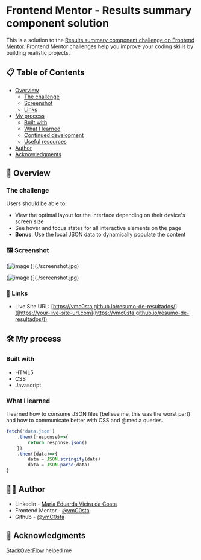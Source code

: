 # Frontend Mentor - Results summary component solution

This is a solution to the [Results summary component challenge on Frontend Mentor](https://www.frontendmentor.io/challenges/results-summary-component-CE_K6s0maV). Frontend Mentor challenges help you improve your coding skills by building realistic projects.

## 📋 Table of Contents

- [Overview](#overview)
  - [The challenge](#the-challenge)
  - [Screenshot](#screenshot)
  - [Links](#links)
- [My process](#my-process)
  - [Built with](#built-with)
  - [What I learned](#what-i-learned)
  - [Continued development](#continued-development)
  - [Useful resources](#useful-resources)
- [Author](#author)
- [Acknowledgments](#acknowledgments)

## 🚀 Overview

### The challenge

Users should be able to:

- View the optimal layout for the interface depending on their device's screen size
- See hover and focus states for all interactive elements on the page
- **Bonus**: Use the local JSON data to dynamically populate the content

### 🖼️ Screenshot

(![image](https://github.com/vmC0sta/resumo-de-resultados/assets/116650361/92ce754d-8269-4743-b865-66d1af2551e0)
)](./screenshot.jpg)

(![image](https://github.com/vmC0sta/resumo-de-resultados/assets/116650361/f60a4cd9-8452-4c0c-b052-e5db924dc4dd)
)](./screenshot.jpg)


### 🔗 Links

- Live Site URL: [https://vmc0sta.github.io/resumo-de-resultados/]([https://your-live-site-url.com](https://vmc0sta.github.io/resumo-de-resultados/))

## 🛠️ My process

### Built with

- HTML5
- CSS
- Javascript 

### What I learned

I learned how to consume JSON files (believe me, this was the worst part) and how to communicate better with CSS and @media queries.

```js
fetch('data.json')
    .then((response)=>{
        return response.json()
    })
    .then((data)=>{
        data = JSON.stringify(data)
        data = JSON.parse(data)
}
```

## 👩‍💻  Author

- Linkedin - [Maria Eduarda Vieira da Costa](https://www.linkedin.com/in/maria-eduarda-vieira-da-costa-954b951a5/)
- Frontend Mentor - [@vmC0sta](https://www.frontendmentor.io/profile/vmC0sta)
- Github - [@vmC0sta](https://github.com/vmC0sta)

## 🙌 Acknowledgments

[StackOverFlow](https://stackoverflow.com/) helped me

